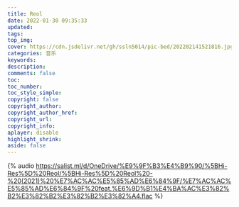```yaml
---
title: Reol
date: 2022-01-30 09:35:33
updated: 
tags: 
top_img: 
cover: https://cdn.jsdelivr.net/gh/ssln5014/pic-bed/202202141521816.jpg
categories: 音乐
keywords:
description:
comments: false
toc:
toc_number:
toc_style_simple:
copyright: false
copyright_author:
copyright_author_href:
copyright_url:
copyright_info:
aplayer: disable
highlight_shrink:
aside: false
---
```

{% audio https://salist.ml/d/OneDrive/%E9%9F%B3%E4%B9%90/%5BHi-Res%5D%20Reol/%5BHi-Res%5D%20Reol%20-%20(2021)%20%E7%AC%AC%E5%85%AD%E6%84%9F/%E7%AC%AC%E5%85%AD%E6%84%9F%20feat.%E6%9D%B1%E4%BA%AC%E3%82%B2%E3%82%B2%E3%82%B2%E3%82%A4.flac %}
